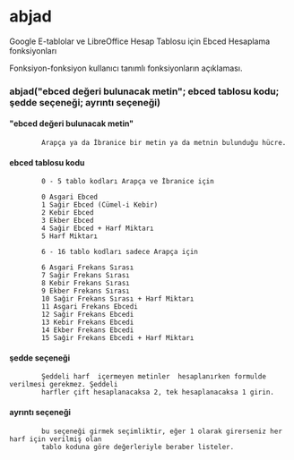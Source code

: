 # abjad
Google E-tablolar ve LibreOffice Hesap Tablosu için Ebced Hesaplama fonksiyonları

Fonksiyon-fonksiyon kullanıcı tanımlı fonksiyonların açıklaması.

###    abjad("ebced değeri bulunacak metin"; ebced tablosu kodu; şedde seçeneği; ayrıntı seçeneği)

####        "ebced değeri bulunacak metin"

            Arapça ya da İbranice bir metin ya da metnin bulunduğu hücre.

####        ebced tablosu kodu

            0 - 5 tablo kodları Arapça ve İbranice için

            0 Asgari Ebced
            1 Sağir Ebced (Cümel-i Kebir)
            2 Kebir Ebced
            3 Ekber Ebced
            4 Sağir Ebced + Harf Miktarı
            5 Harf Miktarı
            
            6 - 16 tablo kodları sadece Arapça için
            
            6 Asgari Frekans Sırası 
            7 Sağir Frekans Sırası
            8 Kebir Frekans Sırası
            9 Ekber Frekans Sırası
            10 Sağir Frekans Sırası + Harf Miktarı
            11 Asgari Frekans Ebcedi
            12 Sağir Frekans Ebcedi
            13 Kebir Frekans Ebcedi
            14 Ekber Frekans Ebcedi
            15 Sağir Frekans Ebcedi + Harf Miktarı

####        şedde seçeneği

            Şeddeli harf  içermeyen metinler  hesaplanırken formulde verilmesi gerekmez. Şeddeli 
            harfler çift hesaplanacaksa 2, tek hesaplanacaksa 1 girin.

####        ayrıntı seçeneği

            bu seçeneği girmek seçimliktir, eğer 1 olarak girerseniz her harf için verilmiş olan
            tablo koduna göre değerleriyle beraber listeler.

